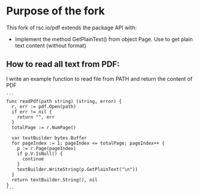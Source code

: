 # Purpose of the fork

This fork of rsc.io/pdf extends the package API with:

  - Implement the method GetPlainText() from object Page. Use to get plain text content (without format)

## How to read all text from PDF:

I write an example function to read file from PATH and return the content of PDF

    ```
    func readPdf(path string) (string, error) {
      r, err := pdf.Open(path)
      if err != nil {
        return "", err
      }
      totalPage := r.NumPage()

      var textBuilder bytes.Buffer
      for pageIndex := 1; pageIndex <= totalPage; pageIndex++ {
        p := r.Page(pageIndex)
        if p.V.IsNull() {
          continue
        }
        textBuilder.WriteString(p.GetPlainText("\n"))
      }
      return textBuilder.String(), nil
    }
    ```
